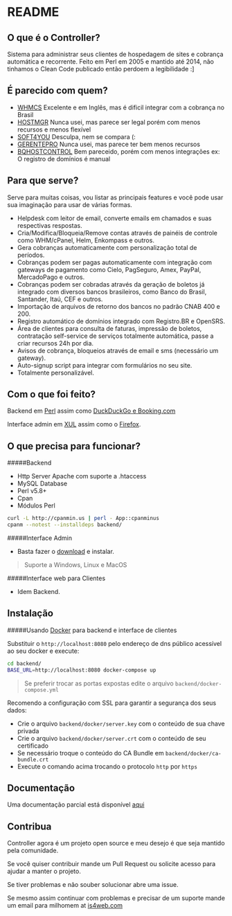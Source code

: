 README
======

O que é o Controller?
---------------------

Sistema para administrar seus clientes de hospedagem de sites e cobrança
automática e recorrente. Feito em Perl em 2005 e mantido até 2014, não tinhamos
o Clean Code publicado então perdoem a legibilidade :]

É parecido com quem?
--------------------

- [WHMCS][3] Excelente e em Inglês, mas é dificil integrar com a cobrança no Brasil 
- [HOSTMGR][4] Nunca usei, mas parece ser legal porém com menos recursos e menos flexível
- [SOFT4YOU][5] Desculpa, nem se compara (:
- [GERENTEPRO][6] Nunca usei, mas parece ter bem menos recursos
- [BQHOSTCONTROL][7] Bem pareceido, porém com menos integrações ex: O registro de domínios é manual

Para que serve?
---------------

Serve para muitas coisas, vou listar as principais features e você pode usar 
sua imaginação para usar de várias formas.

- Helpdesk com leitor de email, converte emails em chamados e suas respectivas respostas.
- Cria/Modifica/Bloqueia/Remove contas através de painéis de controle como WHM/cPanel, 
Helm, Enkompass e outros.
- Gera cobranças automaticamente com personalização total de períodos.
- Cobranças podem ser pagas automaticamente com integração com gateways de pagamento como
Cielo, PagSeguro, Amex, PayPal, MercadoPago e outros.
- Cobranças podem ser cobradas através da geração de boletos já integrado com diversos 
bancos brasileiros, como Banco do Brasil, Santander, Itaú, CEF e outros.
- Importação de arquivos de retorno dos bancos no padrão CNAB 400 e 200.
- Registro automático de domínios integrado com Registro.BR e OpenSRS.
- Área de clientes para consulta de faturas, impressão de boletos, contratação self-service
de serviços totalmente automática, passe a criar recursos 24h por dia.
- Avisos de cobrança, bloqueios através de email e sms (necessário um gateway).
- Auto-signup script para integrar com formulários no seu site. 
- Totalmente personalizável.

Com o que foi feito?
--------------------

Backend em [Perl][8] assim como [DuckDuckGo e Booking.com][11]

Interface admin em [XUL][9] assim como o [Firefox][10].

O que precisa para funcionar?
-----------------------------

#####Backend
- Http Server Apache com suporte a .htaccess
- MySQL Database
- Perl v5.8+
- Cpan
- Módulos Perl

```bash
curl -L http://cpanmin.us | perl - App::cpanminus
cpanm --notest --installdeps backend/
```

#####Interface Admin
- Basta fazer o [download][2] e instalar.

> Suporte a Windows, Linux e MacOS

#####Interface web para Clientes
- Idem Backend.

Instalação
------------

#####Usando [Docker][13] para backend e interface de clientes

Substituir o `http://localhost:8080` pelo endereço de dns público acessível ao seu docker e execute:

```bash
cd backend/
BASE_URL=http://localhost:8080 docker-compose up
```

> Se preferir trocar as portas expostas edite o arquivo `backend/docker-compose.yml`

Recomendo a configuração com SSL para garantir a segurança dos seus dados:
- Crie o arquivo `backend/docker/server.key` com o conteúdo de sua chave privada
- Crie o arquivo `backend/docker/server.crt` com o conteúdo de seu certificado
- Se necessário troque o conteúdo do CA Bundle em `backend/docker/ca-bundle.crt`
- Execute o comando acima trocando o protocolo `http` por `https`

Documentação
-------------

Uma documentação parcial está disponível [aqui][1]


Contribua
---------

Controller agora é um projeto open source e meu desejo é que seja mantido pela comunidade. 

Se você quiser contribuir mande um Pull Request ou solicite acesso para ajudar a manter o projeto.

Se tiver problemas e não souber solucionar abre uma issue.

Se mesmo assim continuar com problemas e precisar de um suporte mande um email para
milhomem at [is4web.com][12]

[1]: http://www.is4web.com.br/manual/pt-br/controller/1.0/complete
[2]: http://is4web.com.br/demonstracao
[3]: http://www.whmcs.com/
[4]: http://www.hostmgr.com.br/
[5]: http://www.soft4you.com.br/
[6]: http://www.gerentepro.com.br/
[7]: http://www.bqhost.com.br/bqhostcontrol-gerenciador-financeiro/
[8]: https://www.perl.org/get.html
[9]: https://developer.mozilla.org/en-US/docs/The_Joy_of_XUL
[10]: https://www.mozilla.org/en-US/firefox/new/
[11]: http://www.builtinperl.com/
[12]: http://is4web.com.br/
[13]: https://docs.docker.com/installation/